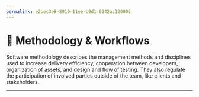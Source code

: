 ```yaml
---
permalink: e2bec3e8-8910-11ee-b9d1-0242ac120002
---
```

# 🧩 Methodology & Workflows

Software methodology describes the management methods and disciplines used to increase
delivery efficiency, cooperation between developers, organization of assets, and
design and flow of testing. They also regulate the participation of involved parties
outside of the team, like clients and stakeholders.

---
